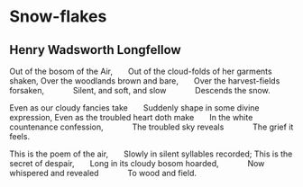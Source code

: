 # Snow-flakes
## Henry Wadsworth Longfellow
Out of the bosom of the Air,
      Out of the cloud-folds of her garments shaken,
Over the woodlands brown and bare,
      Over the harvest-fields forsaken,
            Silent, and soft, and slow
            Descends the snow.

Even as our cloudy fancies take
      Suddenly shape in some divine expression,
Even as the troubled heart doth make
      In the white countenance confession,
            The troubled sky reveals
            The grief it feels.

This is the poem of the air,
      Slowly in silent syllables recorded;
This is the secret of despair,
      Long in its cloudy bosom hoarded,
            Now whispered and revealed
            To wood and field.